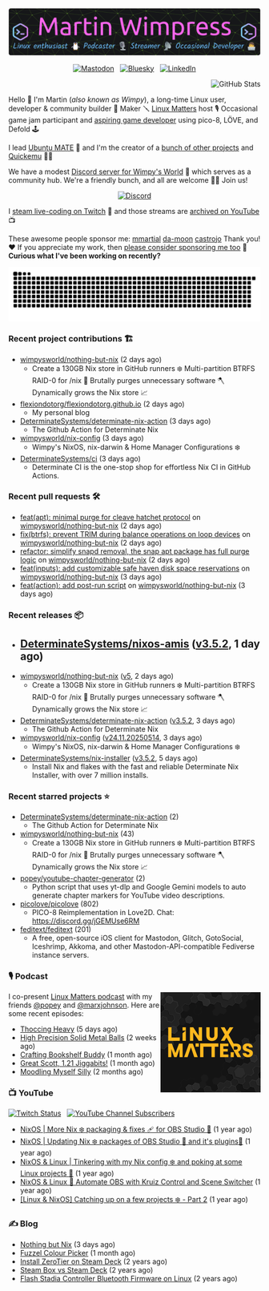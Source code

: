 <p align="center">
  <a href="https://wimpysworld.com" target="_blank"><img src="https://raw.githubusercontent.com/flexiondotorg/flexiondotorg/main/.github/github-header-image.png"></a>
</p>
<p align="center">
  &nbsp;<a href="https://wimpysworld.social/@martin" target="_blank"><img alt="Mastodon" src="https://img.shields.io/badge/Mastodon-6468fa?style=for-the-badge&logo=mastodon&logoColor=%23ffffff"></a>&nbsp;
  &nbsp;<a href="https://bsky.app/profile/wimpys.world" target="_blank"><img alt="Bluesky" src="https://img.shields.io/badge/Bluesky-0772D8?style=for-the-badge&logo=bluesky&logoColor=%23ffffff"></a>&nbsp;
  &nbsp;<a href="https://www.linkedin.com/in/martinwimpress/" target="_blank"><img alt="LinkedIn" src="https://img.shields.io/badge/LinkedIn-1667be?style=for-the-badge&logo=linkedin&logoColor=%23ffffff"></a>&nbsp;
</p>
<a href="https://github.com/flexiondotorg" target="_blank"><img align="right" src="https://github-readme-stats.vercel.app/api?username=flexiondotorg&show_icons=true&show=reviews,discussions_started,discussions_answered,prs_merged&include_all_commits=true&bg_color=0E1117&title_color=fa66ed&icon_color=6bbbfa&text_color=c5c8c6&ring_color=98ed3f&border_radius=8" alt="GitHub Stats"></a>
<br />

Hello 👋 I'm Martin (*also known as Wimpy*), a long-time Linux user, developer & community builder 🐧 Maker 🪛 [Linux Matters](https://linuxmatters.sh) host 🎙️ Occasional game jam participant and [aspiring game developer](https://oval-tutu.com) using pico-8, LÖVE, and Defold 🕹️

I lead [Ubuntu MATE](https://ubuntu-mate.org) 🧉 and I'm the creator of a [bunch of other projects](https://wimpysworld.com/projects/) and [Quickemu](https://github.com/quickemu-project/) 🧑‍💻

We have a modest [Discord server for Wimpy's World](https://wimpysworld.io/discord) 💬 which serves as a community hub. We're a friendly bunch, and all are welcome 🏳️‍🌈 Join us!

<div align="center"><a href="https://wimpysworld.io/discord" target="_blank"><img alt="Discord" src="https://img.shields.io/discord/712850672223125565?style=for-the-badge&logo=discord&logoColor=%23ffffff&label=Discord&labelColor=%234253e8&color=%23e4e2e2"></a></div>

I [steam live-coding on Twitch](https://twitch.tv/WimpysWorld) 📡 and those streams are [archived on YouTube](https://youtube.com/WimpysWorld) 📺️

These awesome people sponsor me: [mmartial](https://github.com/mmartial) [da-moon](https://github.com/da-moon) [castrojo](https://github.com/castrojo)  Thank you! ❤️
If you appreciate my work, then [please consider sponsoring me too](https://github.com/sponsors/flexiondotorg) 🤑 **Curious what I've been working on recently?**
<div align="center">
  <img align="center" alt="GitHub Contribution Snake" src="https://raw.githubusercontent.com/flexiondotorg/flexiondotorg/snake/github-contribution-grid-snake-dark.svg">
</div>

### Recent project contributions 🏗️


- [wimpysworld/nothing-but-nix](https://github.com/wimpysworld/nothing-but-nix) (2 days ago)
  - Create a 130GB Nix ️store in GitHub runners ❄️ Multi-partition BTRFS RAID-0 for /nix 💪 Brutally purges unnecessary software 🪓 Dynamically grows the Nix store 📈
- [flexiondotorg/flexiondotorg.github.io](https://github.com/flexiondotorg/flexiondotorg.github.io) (2 days ago)
  - My personal blog
- [DeterminateSystems/determinate-nix-action](https://github.com/DeterminateSystems/determinate-nix-action) (3 days ago)
  - The Github Action for Determinate Nix
- [wimpysworld/nix-config](https://github.com/wimpysworld/nix-config) (3 days ago)
  - Wimpy&#39;s NixOS, nix-darwin  &amp; Home Manager Configurations ❄️
- [DeterminateSystems/ci](https://github.com/DeterminateSystems/ci) (3 days ago)
  - Determinate CI is the one-stop shop for effortless Nix CI in GitHub Actions.

### Recent pull requests 🛠️


- [feat(apt): minimal purge for cleave hatchet protocol](https://github.com/wimpysworld/nothing-but-nix/pull/15) on [wimpysworld/nothing-but-nix](https://github.com/wimpysworld/nothing-but-nix) (2 days ago)
- [fix(btrfs): prevent TRIM during balance operations on loop devices](https://github.com/wimpysworld/nothing-but-nix/pull/14) on [wimpysworld/nothing-but-nix](https://github.com/wimpysworld/nothing-but-nix) (2 days ago)
- [refactor: simplify snapd removal, the snap apt package has full purge logic](https://github.com/wimpysworld/nothing-but-nix/pull/13) on [wimpysworld/nothing-but-nix](https://github.com/wimpysworld/nothing-but-nix) (2 days ago)
- [feat(inputs): add customizable safe haven disk space reservations](https://github.com/wimpysworld/nothing-but-nix/pull/12) on [wimpysworld/nothing-but-nix](https://github.com/wimpysworld/nothing-but-nix) (3 days ago)
- [feat(action): add post-run script](https://github.com/wimpysworld/nothing-but-nix/pull/11) on [wimpysworld/nothing-but-nix](https://github.com/wimpysworld/nothing-but-nix) (3 days ago)

### Recent releases 📦️


- [DeterminateSystems/nixos-amis](https://github.com/DeterminateSystems/nixos-amis) ([v3.5.2](https://github.com/DeterminateSystems/nixos-amis/releases/tag/v3.5.2), 1 day ago)
  - 
- [wimpysworld/nothing-but-nix](https://github.com/wimpysworld/nothing-but-nix) ([v5](https://github.com/wimpysworld/nothing-but-nix/releases/tag/v5), 2 days ago)
  - Create a 130GB Nix ️store in GitHub runners ❄️ Multi-partition BTRFS RAID-0 for /nix 💪 Brutally purges unnecessary software 🪓 Dynamically grows the Nix store 📈
- [DeterminateSystems/determinate-nix-action](https://github.com/DeterminateSystems/determinate-nix-action) ([v3.5.2](https://github.com/DeterminateSystems/determinate-nix-action/releases/tag/v3.5.2), 3 days ago)
  - The Github Action for Determinate Nix
- [wimpysworld/nix-config](https://github.com/wimpysworld/nix-config) ([v24.11.20250514](https://github.com/wimpysworld/nix-config/releases/tag/v24.11.20250514), 3 days ago)
  - Wimpy&#39;s NixOS, nix-darwin  &amp; Home Manager Configurations ❄️
- [DeterminateSystems/nix-installer](https://github.com/DeterminateSystems/nix-installer) ([v3.5.2](https://github.com/DeterminateSystems/nix-installer/releases/tag/v3.5.2), 5 days ago)
  - Install Nix and flakes with the fast and reliable Determinate Nix Installer, with over 7 million installs.

### Recent starred projects ⭐️


- [DeterminateSystems/determinate-nix-action](https://github.com/DeterminateSystems/determinate-nix-action) (2)
  - The Github Action for Determinate Nix
- [wimpysworld/nothing-but-nix](https://github.com/wimpysworld/nothing-but-nix) (43)
  - Create a 130GB Nix ️store in GitHub runners ❄️ Multi-partition BTRFS RAID-0 for /nix 💪 Brutally purges unnecessary software 🪓 Dynamically grows the Nix store 📈
- [popey/youtube-chapter-generator](https://github.com/popey/youtube-chapter-generator) (2)
  - Python script that uses yt-dlp and Google Gemini models to auto generate chapter markers for YouTube video descriptions.
- [picolove/picolove](https://github.com/picolove/picolove) (802)
  - PICO-8 Reimplementation in Love2D. Chat: https://discord.gg/jGEMUse6RM
- [feditext/feditext](https://github.com/feditext/feditext) (201)
  - A free, open-source iOS client for Mastodon, Glitch, GotoSocial, Iceshrimp, Akkoma, and other Mastodon-API-compatible Fediverse instance servers.

### 🎙️ Podcast
<img align="right" src="https://raw.githubusercontent.com/flexiondotorg/flexiondotorg/main/.github/linuxmatters.png" alt="Linux Matters Podcast" width="200" height="200">

I co-present [Linux Matters podcast](https://linuxmatters.sh) with my friends [@popey](https://github.com/popey) and [@marxjohnson](https://github.com/marxjohnson).
Here are some recent episodes:

- [Thoccing Heavy](https://linuxmatters.sh/55/) (5 days ago)
- [High Precision Solid Metal Balls](https://linuxmatters.sh/54/) (2 weeks ago)
- [Crafting Bookshelf Buddy](https://linuxmatters.sh/53/) (1 month ago)
- [Great Scott, 1.21 Jiggabits!](https://linuxmatters.sh/52/) (1 month ago)
- [Moodling Myself Silly](https://linuxmatters.sh/51/) (2 months ago)

### 📺️ YouTube
<a href="https://twitch.tv/WimpysWorld" target="_blank"><img alt="Twitch Status" src="https://img.shields.io/twitch/status/WimpysWorld?style=for-the-badge&logo=twitch&logoColor=ffffff&label=Twitch&labelColor=%23904ef9&color=%23e4e2e2"></a>&nbsp;&nbsp;
<a href="https://youtube.com/WimpysWorld" target="_blank"><img alt="YouTube Channel Subscribers" src="https://img.shields.io/youtube/channel/subscribers/UChpYmMp7EFaxuogUX1eAqyw?style=for-the-badge&logo=youtube&logoColor=ffffff&label=YouTube&labelColor=%23fb1b20&color=%23e4e2e2"></a>

- [NixOS | More Nix ❄️ packaging &amp; fixes 🩹 for OBS Studio 📡](https://www.youtube.com/watch?v=VqNaOOm7Dhw) (1 year ago)
- [NixOS | Updating Nix ❄️ packages of OBS Studio 📡 and it&#39;s plugins🔌](https://www.youtube.com/watch?v=phgOv_UCbMM) (1 year ago)
- [NixOS &amp; Linux | Tinkering with my Nix config ❄️ and poking at some Linux projects 🐧](https://www.youtube.com/watch?v=biVQ_-v8oEo) (1 year ago)
- [NixOS &amp; Linux 🐧 Automate OBS with Kruiz Control and Scene Switcher](https://www.youtube.com/watch?v=BSITslJbMGA) (1 year ago)
- [[Linux &amp; NixOS] Catching up on a few projects ❄️ - Part 2](https://www.youtube.com/watch?v=IpiuKvqHU-c) (1 year ago)

### ✍️ Blog

- [Nothing but Nix](https://wimpysworld.com/posts/nothing-but-nix-github-actions/) (3 days ago)
- [Fuzzel Colour Picker](https://wimpysworld.com/posts/fuzzel-hyprpicker/) (1 month ago)
- [Install ZeroTier on Steam Deck](https://wimpysworld.com/posts/install-zerotier-on-steamdeck/) (2 years ago)
- [Steam Box vs Steam Deck](https://wimpysworld.com/posts/steambox-vs-steamdeck/) (2 years ago)
- [Flash Stadia Controller Bluetooth Firmware on Linux](https://wimpysworld.com/posts/flash-stadia-controller-bluetooth-firmware-on-linux/) (2 years ago)
